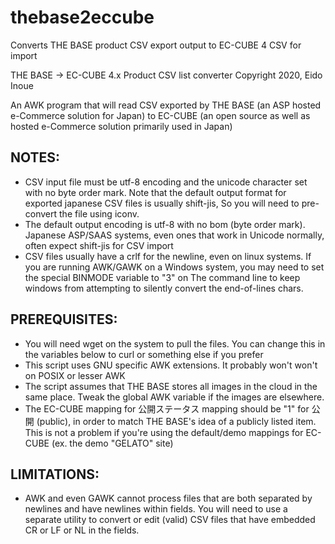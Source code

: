 # thebase2eccube

Converts THE BASE product CSV export output to EC-CUBE 4 CSV for import

THE BASE → EC-CUBE 4.x Product CSV list converter
Copyright 2020, Eido Inoue

An AWK program that will read CSV exported by THE BASE (an ASP hosted e-Commerce solution for Japan)
to EC-CUBE (an open source as well as hosted e-Commerce solution primarily used in Japan)

## NOTES:

- CSV input file must be utf-8 encoding and the unicode character set with no byte order mark.
  Note that the default output format for exported japanese CSV files is usually shift-jis,
  So you will need to pre-convert the file using iconv.
- The default output encoding is utf-8 with no bom (byte order mark). Japanese ASP/SAAS
  systems, even ones that work in Unicode normally, often expect shift-jis for CSV import
- CSV files usually have a crlf for the newline, even on linux systems. If you are running
  AWK/GAWK on a Windows system, you may need to set the special BINMODE variable to "3" on
  The command line to keep windows from attempting to silently convert the end-of-lines chars.

## PREREQUISITES:

- You will need wget on the system to pull the files. You can change this in the variables below
  to curl or something else if you prefer
- This script uses GNU specific AWK extensions. It probably won't won't on POSIX or lesser AWK
- The script assumes that THE BASE stores all images in the cloud in the same place. Tweak the
  global AWK variable if the images are elsewhere.
- The EC-CUBE mapping for 公開ステータス mapping should be "1" for 公開 (public), in order to match
  THE BASE's idea of a publicly listed item. This is not a problem if you're using the default/demo
  mappings for EC-CUBE (ex. the demo "GELATO" site)

## LIMITATIONS:
 
- AWK and even GAWK cannot process files that are both separated by newlines and have newlines
  within fields. You will need to use a separate utility to convert or edit (valid) CSV files
  that have embedded CR or LF or NL in the fields.
